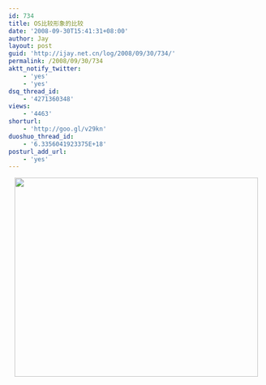```yaml
---
id: 734
title: OS比较形象的比较
date: '2008-09-30T15:41:31+08:00'
author: Jay
layout: post
guid: 'http://ijay.net.cn/log/2008/09/30/734/'
permalink: /2008/09/30/734
aktt_notify_twitter:
    - 'yes'
    - 'yes'
dsq_thread_id:
    - '4271360348'
views:
    - '4463'
shorturl:
    - 'http://goo.gl/v29kn'
duoshuo_thread_id:
    - '6.3356041923375E+18'
posturl_add_url:
    - 'yes'
---
```


<p style="text-align: center;"><a href="http://jayxu.com/log/wp-content/uploads/2008/09/os.png"><img class="size-medium wp-image-733 aligncenter" title="os.png" src="http://jayxu.com/log/wp-content/uploads/2008/09/os.png" alt="" width="480" height="393" /></a></p>